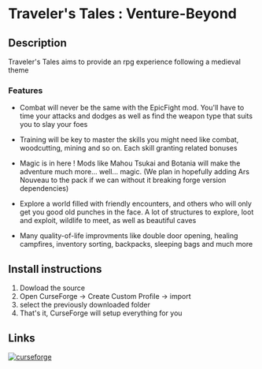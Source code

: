 # Traveler's Tales : Venture-Beyond

## Description

Traveler's Tales aims to provide an rpg experience following a medieval theme

### Features

- Combat will never be the same with the EpicFight mod. You'll have to time your attacks and dodges as well as find the weapon type that suits you to slay your foes

- Training will be key to master the skills you might need like combat, woodcutting, mining and so on. Each skill granting related bonuses

- Magic is in here ! Mods like Mahou Tsukai and Botania will make the adventure much more... well... magic. (We plan in hopefully adding Ars Nouveau to the pack if we can without it breaking forge version dependencies)

- Explore a world filled with friendly encounters, and others who will only get you good old punches in the face. A lot of structures to explore, loot and exploit, wildlife to meet, as well as beautiful caves

- Many quality-of-life improvments like double door opening, healing campfires, inventory sorting, backpacks, sleeping bags and much more

## Install instructions

1. Dowload the source
2. Open CurseForge -> Create Custom Profile -> import
3. select the previously downloaded folder
4. That's it, CurseForge will setup everything for you

## Links

[![curseforge](https://img.shields.io/badge/curseforge-143?style=for-the-badge&logo=curseforge&logoColor=black&color=black&labelColor=orange&link=https://www.curseforge.com/minecraft/modpacks/travelers-tales-venture-beyond)](https://www.curseforge.com/minecraft/modpacks/travellers-tales-venture-beyond)
